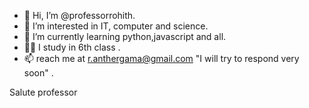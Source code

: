 - 👋 Hi, I’m @professorrohith.
- 👀 I’m interested in IT, computer and science.
- 🌱 I’m currently learning python,javascript and all.
- 👨‍🔬 I study in 6th class .
- 📫 reach me at r.anthergama@gmail.com "I will try to respond very soon" .

Salute professor
